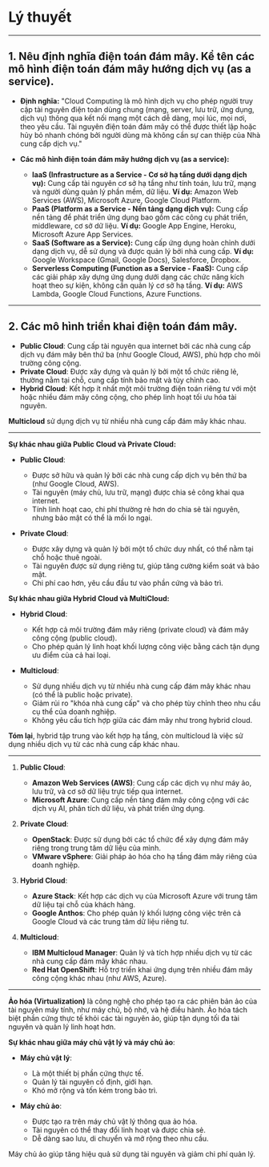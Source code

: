 # Lý thuyết

---

## 1. Nêu định nghĩa điện toán đám mây. Kể tên các mô hình điện toán đám mây hướng dịch vụ (as a service).

- **Định nghĩa:** "Cloud Computing là mô hình dịch vụ cho phép người truy cập tài nguyên điện toán dùng chung (mạng, server, lưu trữ, ứng dụng, dịch vụ) thông qua kết nối mạng một cách dễ dàng, mọi lúc, mọi nơi, theo yêu cầu. Tài nguyên điện toán đám mây có thể được thiết lập hoặc hủy bỏ nhanh chóng bởi người dùng mà không cần sự can thiệp của Nhà cung cấp dịch vụ."

- **Các mô hình điện toán đám mây hướng dịch vụ (as a service):**
  - **IaaS (Infrastructure as a Service - Cơ sở hạ tầng dưới dạng dịch vụ):** Cung cấp tài nguyên cơ sở hạ tầng như tính toán, lưu trữ, mạng và người dùng quản lý phần mềm, dữ liệu. **Ví dụ:** Amazon Web Services (AWS), Microsoft Azure, Google Cloud Platform.
  - **PaaS (Platform as a Service - Nền tảng dạng dịch vụ):** Cung cấp nền tảng để phát triển ứng dụng bao gồm các công cụ phát triển, middleware, cơ sở dữ liệu. **Ví dụ:** Google App Engine, Heroku, Microsoft Azure App Services. 
  - **SaaS (Software as a Service):** Cung cấp ứng dụng hoàn chỉnh dưới dạng dịch vụ, dễ sử dụng và được quản lý bởi nhà cung cấp. **Ví dụ:** Google Workspace (Gmail, Google Docs), Salesforce, Dropbox.
  - **Serverless Computing (Function as a Service - FaaS):** Cung cấp các giải pháp xây dựng ứng dụng dưới dạng các chức năng kích hoạt theo sự kiện, không cần quản lý cơ sở hạ tầng. **Ví dụ:** AWS Lambda, Google Cloud Functions, Azure Functions.

---

## 2. Các mô hình triển khai điện toán đám mây.

- **Public Cloud**: Cung cấp tài nguyên qua internet bởi các nhà cung cấp dịch vụ đám mây bên thứ ba (như Google Cloud, AWS), phù hợp cho môi trường công cộng.
- **Private Cloud**: Được xây dựng và quản lý bởi một tổ chức riêng lẻ, thường nằm tại chỗ, cung cấp tính bảo mật và tùy chỉnh cao.
- **Hybrid Cloud**: Kết hợp ít nhất một môi trường điện toán riêng tư với một hoặc nhiều đám mây công cộng, cho phép linh hoạt tối ưu hóa tài nguyên.

**Multicloud** sử dụng dịch vụ từ nhiều nhà cung cấp đám mây khác nhau.

---

**Sự khác nhau giữa Public Cloud và Private Cloud:**

- **Public Cloud**:
  - Được sở hữu và quản lý bởi các nhà cung cấp dịch vụ bên thứ ba (như Google Cloud, AWS).
  - Tài nguyên (máy chủ, lưu trữ, mạng) được chia sẻ công khai qua internet.
  - Tính linh hoạt cao, chi phí thường rẻ hơn do chia sẻ tài nguyên, nhưng bảo mật có thể là mối lo ngại.

- **Private Cloud**:
  - Được xây dựng và quản lý bởi một tổ chức duy nhất, có thể nằm tại chỗ hoặc thuê ngoài.
  - Tài nguyên được sử dụng riêng tư, giúp tăng cường kiểm soát và bảo mật.
  - Chi phí cao hơn, yêu cầu đầu tư vào phần cứng và bảo trì.

**Sự khác nhau giữa Hybrid Cloud và MultiCloud:**

- **Hybrid Cloud**:
  - Kết hợp cả môi trường đám mây riêng (private cloud) và đám mây công cộng (public cloud).
  - Cho phép quản lý linh hoạt khối lượng công việc bằng cách tận dụng ưu điểm của cả hai loại.

- **Multicloud**:
  - Sử dụng nhiều dịch vụ từ nhiều nhà cung cấp đám mây khác nhau (có thể là public hoặc private).
  - Giảm rủi ro "khóa nhà cung cấp" và cho phép tùy chỉnh theo nhu cầu cụ thể của doanh nghiệp.
  - Không yêu cầu tích hợp giữa các đám mây như trong hybrid cloud.

**Tóm lại**, hybrid tập trung vào kết hợp hạ tầng, còn multicloud là việc sử dụng nhiều dịch vụ từ các nhà cung cấp khác nhau.

---

1. **Public Cloud**:
   - **Amazon Web Services (AWS)**: Cung cấp các dịch vụ như máy ảo, lưu trữ, và cơ sở dữ liệu trực tiếp qua internet.
   - **Microsoft Azure**: Cung cấp nền tảng đám mây công cộng với các dịch vụ AI, phân tích dữ liệu, và phát triển ứng dụng.

2. **Private Cloud**:
   - **OpenStack**: Được sử dụng bởi các tổ chức để xây dựng đám mây riêng trong trung tâm dữ liệu của mình.
   - **VMware vSphere**: Giải pháp ảo hóa cho hạ tầng đám mây riêng của doanh nghiệp.

3. **Hybrid Cloud**:
   - **Azure Stack**: Kết hợp các dịch vụ của Microsoft Azure với trung tâm dữ liệu tại chỗ của khách hàng.
   - **Google Anthos**: Cho phép quản lý khối lượng công việc trên cả Google Cloud và các trung tâm dữ liệu riêng tư.

4. **Multicloud**:
   - **IBM Multicloud Manager**: Quản lý và tích hợp nhiều dịch vụ từ các nhà cung cấp đám mây khác nhau.
   - **Red Hat OpenShift**: Hỗ trợ triển khai ứng dụng trên nhiều đám mây công cộng khác nhau (như AWS, Azure).
  
---

**Ảo hóa (Virtualization)** là công nghệ cho phép tạo ra các phiên bản ảo của tài nguyên máy tính, như máy chủ, bộ nhớ, và hệ điều hành. Ảo hóa tách biệt phần cứng thực tế khỏi các tài nguyên ảo, giúp tận dụng tối đa tài nguyên và quản lý linh hoạt hơn.

**Sự khác nhau giữa máy chủ vật lý và máy chủ ảo**:

- **Máy chủ vật lý**:
  - Là một thiết bị phần cứng thực tế.
  - Quản lý tài nguyên cố định, giới hạn.
  - Khó mở rộng và tốn kém trong bảo trì.

- **Máy chủ ảo**:
  - Được tạo ra trên máy chủ vật lý thông qua ảo hóa.
  - Tài nguyên có thể thay đổi linh hoạt và được chia sẻ.
  - Dễ dàng sao lưu, di chuyển và mở rộng theo nhu cầu.

Máy chủ ảo giúp tăng hiệu quả sử dụng tài nguyên và giảm chi phí quản lý.